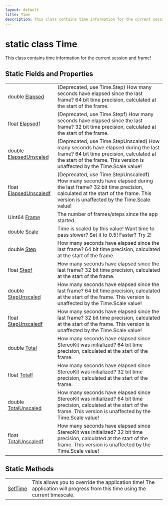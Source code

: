 ```yaml
---
layout: default
title: Time
description: This class contains time information for the current session and frame!
---
```

# static class Time

This class contains time information for the current session
and frame!

## Static Fields and Properties

|  |  |
|--|--|
|double [Elapsed]({{site.url}}/Pages/StereoKit/Time/Elapsed.html)|(Deprecated, use Time.Step) How many seconds have elapsed since the last frame? 64 bit time precision, calculated at the start of the frame.|
|float [Elapsedf]({{site.url}}/Pages/StereoKit/Time/Elapsedf.html)|(Deprecated, use Time.Stepf) How many seconds have elapsed since the last frame? 32 bit time precision, calculated at the start of the frame.|
|double [ElapsedUnscaled]({{site.url}}/Pages/StereoKit/Time/ElapsedUnscaled.html)|(Deprecated, use Time.StepUnscaled) How many seconds have elapsed during the last frame? 64 bit time precision, calculated at the start of the frame. This version is unaffected by the Time.Scale value!|
|float [ElapsedUnscaledf]({{site.url}}/Pages/StereoKit/Time/ElapsedUnscaledf.html)|(Deprecated, use Time.StepUnscaledf) How many seconds have elapsed during the last frame? 32 bit time precision, calculated at the start of the frame. This version is unaffected by the Time.Scale value!|
|UInt64 [Frame]({{site.url}}/Pages/StereoKit/Time/Frame.html)|The number of frames/steps since the app started.|
|double [Scale]({{site.url}}/Pages/StereoKit/Time/Scale.html)|Time is scaled by this value! Want time to pass slower? Set it to 0.5! Faster? Try 2!|
|double [Step]({{site.url}}/Pages/StereoKit/Time/Step.html)|How many seconds have elapsed since the last frame? 64 bit time precision, calculated at the start of the frame.|
|float [Stepf]({{site.url}}/Pages/StereoKit/Time/Stepf.html)|How many seconds have elapsed since the last frame? 32 bit time precision, calculated at the start of the frame.|
|double [StepUnscaled]({{site.url}}/Pages/StereoKit/Time/StepUnscaled.html)|How many seconds have elapsed since the last frame? 64 bit time precision, calculated at the start of the frame. This version is unaffected by the Time.Scale value!|
|float [StepUnscaledf]({{site.url}}/Pages/StereoKit/Time/StepUnscaledf.html)|How many seconds have elapsed since the last frame? 32 bit time precision, calculated at the start of the frame. This version is unaffected by the Time.Scale value!|
|double [Total]({{site.url}}/Pages/StereoKit/Time/Total.html)|How many seconds have elapsed since StereoKit was initialized? 64 bit time precision, calculated at the start of the frame.|
|float [Totalf]({{site.url}}/Pages/StereoKit/Time/Totalf.html)|How many seconds have elapsed since StereoKit was initialized? 32 bit time precision, calculated at the start of the frame.|
|double [TotalUnscaled]({{site.url}}/Pages/StereoKit/Time/TotalUnscaled.html)|How many seconds have elapsed since StereoKit was initialized? 64 bit time precision, calculated at the start of the frame. This version is unaffected by the Time.Scale value!|
|float [TotalUnscaledf]({{site.url}}/Pages/StereoKit/Time/TotalUnscaledf.html)|How many seconds have elapsed since StereoKit was initialized? 32 bit time precision, calculated at the start of the frame. This version is unaffected by the Time.Scale value!|

## Static Methods

|  |  |
|--|--|
|[SetTime]({{site.url}}/Pages/StereoKit/Time/SetTime.html)|This allows you to override the application time! The application will progress from this time using the current timescale.|
